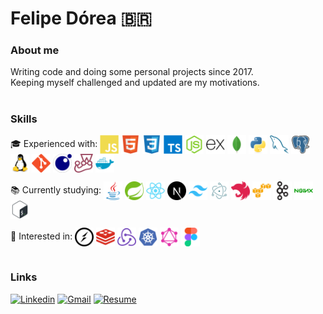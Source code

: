 # Felipe Dórea 🇧🇷

### About me
Writing code and doing some personal projects since 2017.
<br>Keeping myself challenged and updated are my motivations.

#

### Skills
🎓 Experienced with:
[<img align="center" alt="JavaScript" height="30" width="30" src="https://raw.githubusercontent.com/devicons/devicon/master/icons/javascript/javascript-plain.svg">](https://developer.mozilla.org/en-US/docs/Web/JavaScript)
[<img align="center" alt="HTML" height="30" width="30" src="https://raw.githubusercontent.com/devicons/devicon/master/icons/html5/html5-original.svg">](https://developer.mozilla.org/en-US/docs/Web/HTML)
[<img align="center" alt="CSS" height="30" width="30" src="https://raw.githubusercontent.com/devicons/devicon/master/icons/css3/css3-original.svg">](https://developer.mozilla.org/en-US/docs/Web/CSS)
[<img align="center" alt="TypeScript" height="30" width="30" src="https://raw.githubusercontent.com/devicons/devicon/master/icons/typescript/typescript-original.svg">](https://www.typescriptlang.org/)
[<img align="center" alt="NodeJS" height="30" width="30" src="https://raw.githubusercontent.com/devicons/devicon/master/icons/nodejs/nodejs-original.svg">](https://nodejs.org/)
[<img align="center" alt="Express" height="30" width="30" src="https://raw.githubusercontent.com/devicons/devicon/master/icons/express/express-original.svg">](https://expressjs.com/)
[<img align="center" alt="MongoDB" height="30" width="30" src="https://raw.githubusercontent.com/devicons/devicon/master/icons/mongodb/mongodb-original.svg">](https://www.mongodb.com/)
[<img align="center" alt="Python" height="30" width="30" src="https://raw.githubusercontent.com/devicons/devicon/master/icons/python/python-original.svg">](https://www.python.org/)
[<img align="center" alt="MySQL" height="30" width="30" src="https://raw.githubusercontent.com/devicons/devicon/master/icons/mysql/mysql-original.svg">](https://www.mysql.com/)
[<img align="center" alt="PostgreSQL" height="30" width="30" src="https://raw.githubusercontent.com/devicons/devicon/master/icons/postgresql/postgresql-original.svg">](https://www.postgresql.org/)
[<img align="center" alt="Linux" height="30" width="30" src="https://raw.githubusercontent.com/devicons/devicon/master/icons/linux/linux-original.svg">](https://en.wikipedia.org/wiki/Linux)
[<img align="center" alt="Git" height="30" width="30" src="https://raw.githubusercontent.com/devicons/devicon/master/icons/git/git-original.svg">](https://git-scm.com/)
[<img align="center" alt="Lua" height="30" width="30" src="https://raw.githubusercontent.com/devicons/devicon/master/icons/lua/lua-original.svg">](https://www.lua.org/)
[<img align="center" alt="Jest" height="30" width="30" src="https://raw.githubusercontent.com/devicons/devicon/master/icons/jest/jest-plain.svg">](https://jestjs.io/)
[<img align="center" alt="Docker" height="30" width="30" src="https://raw.githubusercontent.com/devicons/devicon/master/icons/docker/docker-plain.svg">](https://www.docker.com/)

📚 Currently studying:
[<img align="center" alt="Java" height="30" width="30" src="https://raw.githubusercontent.com/devicons/devicon/master/icons/java/java-original.svg">](https://www.java.com/)
[<img align="center" alt="Spring" height="30" width="30" src="https://raw.githubusercontent.com/devicons/devicon/master/icons/spring/spring-original.svg">](https://spring.io/)
[<img align="center" alt="React" height="30" width="30" src="https://raw.githubusercontent.com/devicons/devicon/master/icons/react/react-original.svg">](https://reactjs.org/)
[<img align="center" alt="Next" height="30" width="30" src="https://raw.githubusercontent.com/devicons/devicon/master/icons/nextjs/nextjs-original.svg">](https://nextjs.org/)
[<img align="center" alt="TailwindCSS" height="30" width="30" src="https://raw.githubusercontent.com/devicons/devicon/master/icons/tailwindcss/tailwindcss-plain.svg">](https://tailwindcss.com/)
[<img align="center" alt="Electron" height="30" width="30" src="https://raw.githubusercontent.com/devicons/devicon/master/icons/electron/electron-original.svg">](https://www.electronjs.org/)
[<img align="center" alt="Nest" height="30" width="30" src="https://raw.githubusercontent.com/devicons/devicon/master/icons/nestjs/nestjs-plain.svg">](https://nestjs.com/)
[<img align="center" alt="AWS" height="30" width="30" src="https://raw.githubusercontent.com/devicons/devicon/master/icons/amazonwebservices/amazonwebservices-original.svg">](https://aws.amazon.com/)
[<img align="center" alt="Kafka" height="30" width="30" src="https://raw.githubusercontent.com/devicons/devicon/master/icons/apachekafka/apachekafka-original.svg">](https://kafka.apache.org/)
[<img align="center" alt="Nginx" height="30" width="30" src="https://raw.githubusercontent.com/devicons/devicon/master/icons/nginx/nginx-original.svg">](https://nginx.org/)
[<img align="center" alt="Bash" height="30" width="30" src="https://raw.githubusercontent.com/devicons/devicon/master/icons/bash/bash-original.svg">](https://en.wikipedia.org/wiki/Bash_(Unix_shell))

📝 Interested in:
[<img align="center" alt="Socketio" height="30" width="30" src="https://raw.githubusercontent.com/devicons/devicon/master/icons/socketio/socketio-original.svg">](https://socket.io/)
[<img align="center" alt="Redis" height="30" width="30" src="https://raw.githubusercontent.com/devicons/devicon/master/icons/redis/redis-plain.svg">](https://redis.io/)
[<img align="center" alt="Redux" height="30" width="30" src="https://raw.githubusercontent.com/devicons/devicon/master/icons/redux/redux-original.svg">](https://redux.js.org/)
[<img align="center" alt="Kubernetes" height="30" width="30" src="https://raw.githubusercontent.com/devicons/devicon/master/icons/kubernetes/kubernetes-plain.svg">](https://kubernetes.io/)
[<img align="center" alt="GraphQL" height="30" width="30" src="https://raw.githubusercontent.com/devicons/devicon/master/icons/graphql/graphql-plain.svg">](https://graphql.org/)
[<img align="center" alt="Figma" height="30" width="30" src="https://raw.githubusercontent.com/devicons/devicon/master/icons/figma/figma-original.svg">](https://www.figma.com/)

#

### Links
[![Linkedin](https://img.shields.io/badge/LinkedIn-0072b1?style=for-the-badge&logo=Linkedin&logoColor=white&link=https://www.linkedin.com/in/flpdorea/)](https://www.linkedin.com/in/flpdorea/) 
[![Gmail](https://img.shields.io/badge/Gmail-DB4437?style=for-the-badge&logo=Gmail&logoColor=white&link=mailto:felipeldorea@gmail.com)](mailto:felipeldorea@gmail.com)
[![Resume](https://img.shields.io/badge/Resume-ffffff?style=for-the-badge&logo=googledrive&logoColor=black&link=https://drive.google.com/file/d/1Gg8-LmUmf5c6_q8ch50XS9Vy4jUrd4v2/view)](https://drive.google.com/file/d/1Gg8-LmUmf5c6_q8ch50XS9Vy4jUrd4v2/view)
